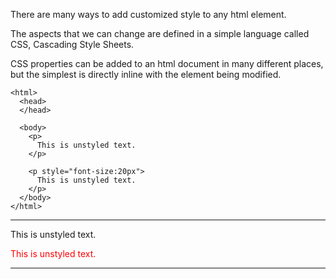 There are many ways to add customized style to any html element.

The aspects that we can change are defined in a simple language called CSS, Cascading Style Sheets.

CSS properties can be added to an html document in many different places, but the simplest is directly inline with the element being modified.

```
<html>
  <head>
  </head>

  <body>
    <p>
      This is unstyled text.
    </p>
    
    <p style="font-size:20px">
      This is unstyled text.
    </p>
  </body>
</html>
```
<hr/>
<p>
This is unstyled text.
</p>
<p style="color:red">
This is unstyled text.
</p>
<hr />
